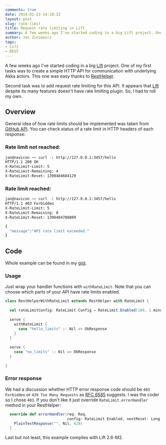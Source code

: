 ```yaml
---
comments: true
date: 2014-01-23 14:10:22
layout: post
slug: rate-limit
title: Request rate limiting in Lift
summary: A few weeks ago I've started coding in a big Lift project. One of my first tasks was to create a simple HTTP API for communication with underlying Akka actors. This one was easy thanks to RestHelper. Second task was to add request rate limiting for this API. It appears that Lift despite its many features doesn't have rate limiting plugin. So, I had to roll my own.
author: Jan Ziniewicz
tags:
- Lift
- REST
---
```


A few weeks ago I've started coding in a big [Lift][1] project. One of my first tasks was to create a simple HTTP API for communication with underlying Akka actors. This one was easy thanks to [RestHelper][2].

Second task was to add request rate limiting for this API. It appears that [Lift][1] despite its many features doesn't have rate limiting plugin. So, I had to roll my own.

## Overview
General idea of how rate limits should be implemented was taken from [GitHub API][3]. 
You can check status of a rate limit in HTTP headers of each response:

### Rate limit not reached:

~~~ bash
jan@navicon ~> curl -i http://127.0.0.1:3457/hello
HTTP/1.1 200 OK
X-RateLimit-Limit: 5
X-RateLimit-Remaining: 4
X-RateLimit-Reset: 1390484684129
~~~

### Rate limit reached:

~~~ bash
jan@navicon ~> curl -i http://127.0.0.1:3457/hello
HTTP/1.1 403 Forbidden
X-RateLimit-Limit: 5
X-RateLimit-Remaining: 0
X-RateLimit-Reset: 1390484708009

{
  "message":"API rate limit exceeded."
}
~~~

## Code
Whole example can be found in my [gist][5].

### Usage
Just wrap your handler functions with `withRateLimit`. Note that you can choose which parts of your API have rate limits enabled.

~~~ scala
class RestHelperWithRateLimit extends RestHelper with RateLimit {
 
  val rateLimitConfig: RateLimit.Config = RateLimit.Enabled(100, 1 minute)
 
  serve {
    withRateLimit {
      case "hello_limits" :: Nil => OkResponse
    }
  }
  
  serve {
    case "no_limits" :: Nil => OkResponse
  }
 
}
~~~

### Error response
We had a discussion whether HTTP error response code should be `403 Forbidden` or `429 Too Many Requests` as [RFC 6585][4] suggests. I was the coder so I chose `403`. If you don't like it just override `RateLimit.errorHandler` method in your RestHelper:

~~~ scala
  override def errorHandler(req: Req, 
                            config: RateLimit.Enabled, nextReset: Long): () => Box[LiftResponse] = {
    PlainTextResponse("", Nil, 429)
  }
~~~

Last but not least, this example compiles with Lift 2.6-M2.

[1]: http://liftweb.net/
[2]: http://simply.liftweb.net/index-5.3.html
[3]: http://developer.github.com/v3/#rate-limiting
[4]: http://tools.ietf.org/html/rfc6585#page-3
[5]: https://gist.github.com/whysoserious/8581195
